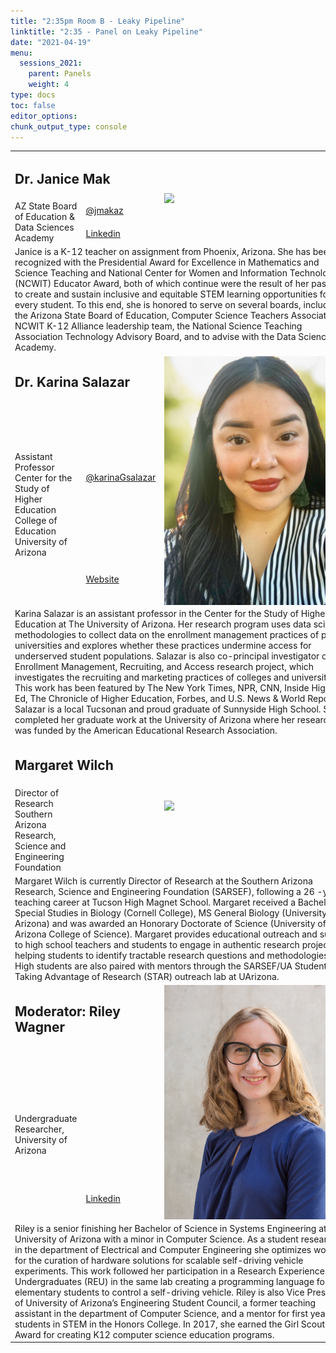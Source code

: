 ```yaml
---
title: "2:35pm Room B - Leaky Pipeline"
linktitle: "2:35 - Panel on Leaky Pipeline"
date: "2021-04-19"
menu:
  sessions_2021:
    parent: Panels
    weight: 4
type: docs
toc: false
editor_options:
chunk_output_type: console
---
```


<TABLE class="bio-table">

  <!--- #################Speaker 1############## --->

  <TR>
    <TD COLSPAN="2">
      <h2>Dr. Janice Mak</h2>
    </TD>
    <TD ROWSPAN="3"><img style="float: left;" src="img/janice-mak.jpg" width="300" /></TD>
  </TR>
  <TR>
    <TD ROWSPAN="2">AZ State Board of Education & Data Sciences Academy</TD>
    <TD><i class="fab fa-twitter"></i> <a href="https://twitter.com/jmakaz" target="_blank" rel="noopener">@jmakaz</a>
    </TD>
  </TR>
  <TR>
    <TD><i class="fab fa-linkedin"></i> <a href="https://www.linkedin.com/in/makja/" target="_blank" rel="noopener">Linkedin</a>
    </TD>
  </TR>
  <TR>
    <TD COLSPAN="3">Janice is a K-12 teacher on assignment from Phoenix, Arizona. She has been recognized with the Presidential Award for Excellence in Mathematics and Science Teaching and National Center for Women and Information Technology (NCWIT)
      Educator Award, both of which continue were the result of her passion to create and sustain inclusive and equitable STEM learning opportunities for every student. To this end, she is honored to serve on several boards, including the Arizona
      State Board of Education, Computer Science Teachers Association, NCWIT K-12 Alliance leadership team, the National Science Teaching Association Technology Advisory Board, and to advise with the Data Science Academy. </TD>
  </TR>

  <!--- #################Speaker 2############## --->

  <TR>
    <TD COLSPAN="2">
      <h2>Dr. Karina Salazar</h2>
    </TD>
    <TD ROWSPAN="3"><img style="float: left;" src="img/karina-salazar.jpg" width="300" /></TD>
  </TR>
  <TR>
    <TD ROWSPAN="2">
      Assistant Professor<br>
      Center for the Study of Higher Education<br>
      College of Education<br>
      University of Arizona</TD>
    <TD><i class="fab fa-twitter"></i> <a href="https://twitter.com/karinaGsalazar" target="_blank" rel="noopener">@karinaGsalazar</a>
    </TD>
  </TR>
  <TR>
    <TD><i class="fa fa-link"></i> <a href="https://emraresearch.org/" target="_blank" rel="noopener">Website</a>
    </TD>
  </TR>
  <TR>
    <TD COLSPAN="3">Karina Salazar is an assistant professor in the Center for the Study of Higher Education at The University of Arizona. Her research program uses data science methodologies to collect data on the enrollment management practices of
      public universities and explores whether these practices undermine access for underserved student populations. Salazar is also co-principal investigator of the Enrollment Management, Recruiting, and Access research project, which investigates
      the recruiting and marketing practices of colleges and universities. This work has been featured by The New York Times, NPR, CNN, Inside Higher Ed, The Chronicle of Higher Education, Forbes, and U.S. News & World Report. Salazar is a local
      Tucsonan and proud graduate of Sunnyside High School. She completed her graduate work at the University of Arizona where her research was funded by the American Educational Research Association.</TD>
  </TR>

  <!--- #################Speaker 3############## --->

  <TR>
    <TD COLSPAN="2">
      <h2>Margaret Wilch</h2>
    </TD>
    <TD ROWSPAN="2"><img style="float: left;" src="img/margaret-wilch.jpeg" width="300" /></TD>
  </TR>
  <TR>
    <TD>
      Director of Research <br>
      Southern Arizona Research, Science and Engineering Foundation
    </TD>
  </TR>
  <TR>
    <TD COLSPAN="3">Margaret Wilch is currently Director of Research at the Southern Arizona Research, Science and Engineering Foundation (SARSEF), following a 26 -year teaching career at Tucson High Magnet School. Margaret received a Bachelor’s of Special Studies in Biology (Cornell College), MS General Biology (University of Arizona) and was awarded an Honorary Doctorate of Science (University of Arizona College of Science). Margaret provides educational outreach and support to high school teachers and students to engage in authentic research projects, helping students to identify tractable research questions and methodologies. High students are also paired with mentors through the SARSEF/UA Students Taking Advantage of Research (STAR) outreach lab at UArizona.</TD>
  </TR>

  <!--- #################Speaker 4############## --->

  <TR>
    <TD COLSPAN="2">
      <h2>Moderator: Riley Wagner </h2>
    </TD>
    <TD ROWSPAN="3"><img style="float: left;" src="img/riley-wagner.jpg" width="300" /></TD>
  </TR>
  <TR>
    <TD ROWSPAN="2">Undergraduate Researcher, University of Arizona  </TD>
  </TR>
  <TR>
    <TD><i class="fab fa-linkedin"></i> <a href="www.linkedin.com/in/" target="_blank" rel="noopener">Linkedin</a>
    </TD>
  </TR>

  <TR>
    <TD COLSPAN="3">Riley is a senior finishing her Bachelor of Science in Systems Engineering at The University of Arizona with a minor in Computer Science. As a student researcher in the department of Electrical and Computer Engineering she optimizes workflow for the curation of hardware solutions for scalable self-driving vehicle experiments. This work followed her participation in a Research Experience for Undergraduates (REU) in the same lab creating a programming language for elementary students to control a self-driving vehicle. Riley is also Vice President of University of Arizona’s Engineering Student Council, a former teaching assistant in the department of Computer Science, and a mentor for first year students in STEM in the Honors College. In 2017, she earned the Girl Scout Gold Award for creating K12 computer science education programs. </TD>
  </TR>

</TABLE>
